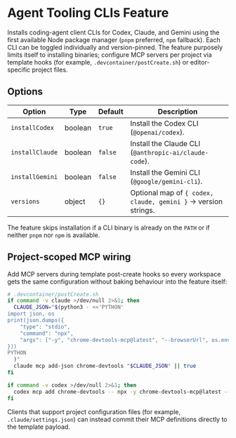 # Agent Tooling CLIs Feature

Installs coding-agent client CLIs for Codex, Claude, and Gemini using the first available Node package manager (`pnpm` preferred, `npm` fallback). Each CLI can be toggled individually and version-pinned. The feature purposely limits itself to installing binaries; configure MCP servers per project via template hooks (for example, `.devcontainer/postCreate.sh`) or editor-specific project files.

## Options

| Option | Type | Default | Description |
| --- | --- | --- | --- |
| `installCodex` | boolean | `true` | Install the Codex CLI (`@openai/codex`). |
| `installClaude` | boolean | `false` | Install the Claude CLI (`@anthropic-ai/claude-code`). |
| `installGemini` | boolean | `false` | Install the Gemini CLI (`@google/gemini-cli`). |
| `versions` | object | `{}` | Optional map of `{ codex, claude, gemini }` → version strings. |

The feature skips installation if a CLI binary is already on the `PATH` or if neither `pnpm` nor `npm` is available.

## Project-scoped MCP wiring

Add MCP servers during template post-create hooks so every workspace gets the same configuration without baking behaviour into the feature itself:

```bash
# .devcontainer/postCreate.sh
if command -v claude >/dev/null 2>&1; then
  CLAUDE_JSON="$(python3 - <<'PYTHON'
import json, os
print(json.dumps({
    "type": "stdio",
    "command": "npx",
    "args": ["-y", "chrome-devtools-mcp@latest", "--browserUrl", os.environ.get("CHROME_CDP_URL", "http://127.0.0.1:9222")]
}))
PYTHON
  )"
  claude mcp add-json chrome-devtools "$CLAUDE_JSON" || true
fi

if command -v codex >/dev/null 2>&1; then
  codex mcp add chrome-devtools -- npx -y chrome-devtools-mcp@latest --browserUrl "${CHROME_CDP_URL:-http://127.0.0.1:9222}" || true
fi
```

Clients that support project configuration files (for example, `.claude/settings.json`) can instead commit their MCP definitions directly to the template payload.
